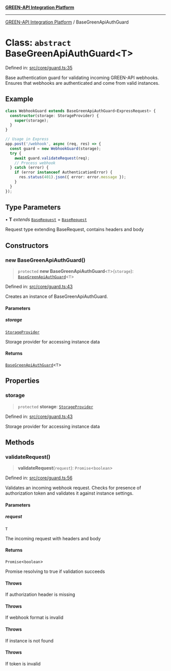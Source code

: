 [**GREEN-API Integration Platform**](../README.md)

***

[GREEN-API Integration Platform](../globals.md) / BaseGreenApiAuthGuard

# Class: `abstract` BaseGreenApiAuthGuard\<T\>

Defined in: [src/core/guard.ts:35](https://github.com/green-api/greenapi-integration/blob/0c6468d26acd573ad1def9f01a1af819fb76eb31/src/core/guard.ts#L35)

Base authentication guard for validating incoming GREEN-API webhooks.
Ensures that webhooks are authenticated and come from valid instances.

## Example

```typescript
class WebhookGuard extends BaseGreenApiAuthGuard<ExpressRequest> {
  constructor(storage: StorageProvider) {
    super(storage);
  }
}

// Usage in Express
app.post('/webhook', async (req, res) => {
  const guard = new WebhookGuard(storage);
  try {
    await guard.validateRequest(req);
    // Process webhook
  } catch (error) {
    if (error instanceof AuthenticationError) {
      res.status(401).json({ error: error.message });
    }
  }
});
```

## Type Parameters

• **T** *extends* [`BaseRequest`](../interfaces/BaseRequest.md) = [`BaseRequest`](../interfaces/BaseRequest.md)

Request type extending BaseRequest, contains headers and body

## Constructors

### new BaseGreenApiAuthGuard()

> `protected` **new BaseGreenApiAuthGuard**\<`T`\>(`storage`): [`BaseGreenApiAuthGuard`](BaseGreenApiAuthGuard.md)\<`T`\>

Defined in: [src/core/guard.ts:43](https://github.com/green-api/greenapi-integration/blob/0c6468d26acd573ad1def9f01a1af819fb76eb31/src/core/guard.ts#L43)

Creates an instance of BaseGreenApiAuthGuard.

#### Parameters

##### storage

[`StorageProvider`](StorageProvider.md)

Storage provider for accessing instance data

#### Returns

[`BaseGreenApiAuthGuard`](BaseGreenApiAuthGuard.md)\<`T`\>

## Properties

### storage

> `protected` **storage**: [`StorageProvider`](StorageProvider.md)

Defined in: [src/core/guard.ts:43](https://github.com/green-api/greenapi-integration/blob/0c6468d26acd573ad1def9f01a1af819fb76eb31/src/core/guard.ts#L43)

Storage provider for accessing instance data

## Methods

### validateRequest()

> **validateRequest**(`request`): `Promise`\<`boolean`\>

Defined in: [src/core/guard.ts:56](https://github.com/green-api/greenapi-integration/blob/0c6468d26acd573ad1def9f01a1af819fb76eb31/src/core/guard.ts#L56)

Validates an incoming webhook request.
Checks for presence of authorization token and validates it against instance settings.

#### Parameters

##### request

`T`

The incoming request with headers and body

#### Returns

`Promise`\<`boolean`\>

Promise resolving to true if validation succeeds

#### Throws

If authorization header is missing

#### Throws

If webhook format is invalid

#### Throws

If instance is not found

#### Throws

If token is invalid
